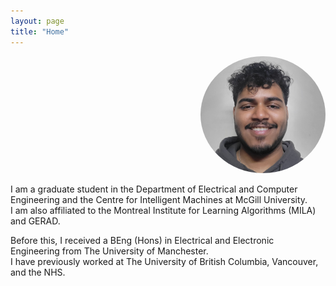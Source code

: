 ```yaml
---
layout: page
title: "Home"
---
```


<p align="right">
  <img src="/assets/images/Profile.jpg" alt="Arka Ian Goswami" width="200" style="border-radius:50%">
</p>

I am a graduate student in the Department of Electrical and Computer Engineering and the Centre for Intelligent Machines at McGill University.  
I am also affiliated to the Montreal Institute for Learning Algorithms (MILA) and GERAD.  


Before this, I received a BEng (Hons) in Electrical and Electronic Engineering from The University of Manchester.  
I have previously worked at The University of British Columbia, Vancouver, and the NHS.
